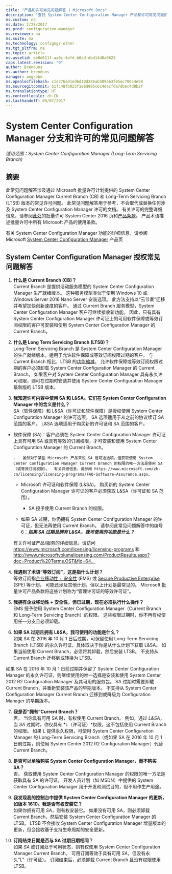 ```yaml
---
title: "产品和许可常见问题解答 | Microsoft Docs"
description: "查找 System Center Configuration Manager 产品和许可常见问题的答案。"
ms.custom: na
ms.date: 2/28/2017
ms.prod: configuration-manager
ms.reviewer: na
ms.suite: na
ms.technology: configmgr-other
ms.tgt_pltfrm: na
ms.topic: article
ms.assetid: ee8d611f-aa0c-4efd-b0ad-dbd14d0a0623
caps.latest.revision: "0"
author: Brenduns
ms.author: brenduns
manager: angrobe
ms.openlocfilehash: c1a276ad1ed6d10d286ab389ab3f05ec780c4e58
ms.sourcegitcommit: 51fc48fb023f1e8d995c6c4eacfda7dbec4d0b2f
ms.translationtype: HT
ms.contentlocale: zh-CN
ms.lasthandoff: 08/07/2017
---
```

# <a name="frequently-asked-questions-for-system-center-configuration-manager-branches-and-licensing"></a>System Center Configuration Manager 分支和许可的常见问题解答

 *适用范围：System Center Configuration Manager (Long-Term Servicing Branch)*

## <a name="summary"></a>摘要
此常见问题解答涉及通过 Microsoft 批量许可计划提供的 System Center Configuration Manager Current Branch (CB) 和 Long-Term Servicing Branch (LTSB) 版本的常见许可问题。 此常见问题解答用于参考，不会取代或替换任何涉及 System Center Configuration Manager 许可的文档。 有关许可的完整详细信息，请参阅[此处](https://www.microsoft.com/licensing/product-licensing/system-center-2016.aspx)的批量许可 System Center 2016 页和[产品条款](http://www.microsoft.com/licensing/about-licensing/product-licensing.aspx)。 产品术语描述批量许可中所有 Microsoft 产品的使用条款。

有关 System Center Configuration Manager 功能的详细信息，请参阅 Microsoft [System Center Configuration Manager](https://www.microsoft.com/cloud-platform/system-center-configuration-manager) 产品页




## <a name="system-center-configuration-manager-licensing-faq"></a>System Center Configuration Manager 授权常见问题解答

1.  **什么是 Current Branch (CB)？**   
Current Branch 是提供活动服务模型的 System Center Configuration Manager 生产就绪版本。 这种服务模型类似于使用 Windows 10 或 Windows Server 2016 Nano Server 安装选项。 此方法支持以“云节奏”迁移并希望加快创新速度的客户。 通过 Current Branch 服务模型，System Center Configuration Manager 客户可继续接收新功能。 因此，只有具有 System Center Configuration Manager 许可证上的可用软件保障或等效订阅权限的客户可安装和使用 System Center Configuration Manager 的 Current Branch。

2.  **什么是 Long Term Servicing Branch (LTSB)？**  
Long-Term Servicing Branch 是 System Center Configuration Manager 的生产就绪版本，适用于允许软件保障或等效订阅权限过期的客户。 与 Current Branch 相比，LTSB 的[功能缩减](/sccm/core/understand/introduction-to-the-ltsb#features-that-are-not-available-in-the-ltsb-of-configuration-manager)。 允许软件保障或等效订阅权限过期的客户必须卸载 System Center Configuration Manager 的 Current Branch。 如果客户对 System Center Configuration Manager 具有永久许可权限，则可在过期时安装并使用 System Center Configuration Manager 最新版的 LTSB 版本。

3.  **我知道许可内容中使用 SA 和 L&SA。它们在 System Center Configuration Manager 中的含义是什么？**    
SA（软件保障）和 L&SA（许可证和软件保障）是授权使用 System Center Configuration Manager 的许可选项。 SA 选项适用于从之前的协议续订 SA 范围的客户。 L&SA 选项适用于购买新的许可证和 SA 范围的客户。
  - 软件保障 (SA)：客户必须在 System Center Configuration Manager 许可证上具有可用 SA 或具有等效的订阅权限，才可安装和使用 System Center Configuration Manager 的 Current Branch。    

        -   虽然对于某些 Microsoft 产品来说 SA 是可选选项，但获取使用 System Center Configuration Manager Current Branch 的权限的唯一方法是使用 SA（或等效订阅权限）。  有关详细信息，请参阅 https://www.microsoft.com/zh-cn/licensing/licensing-programs/FAQ-Software-Assurance.aspx。

      - Microsoft 许可证和软件保障 (L&SA)。 购买新的 System Center Configuration Manager 许可证的客户必须获取 L&SA（许可证和 SA 范围）。   

         - SA 授予使用 Current Branch 的权限。

       - 如果 SA 过期，你仍拥有 System Center Configuration Manager 的许可证，但无法再使用 Current Branch。 请参阅此常见问题解答中的编号 6：***如果 SA 过期且拥有 L&SA，我可使用的功能是什么？***

       有关许可证产品/服务的详细信息，请访问 https://www.microsoft.com/licensing/licensing-programs  和 http://www.microsoftvolumelicensing.com/ProductResults.aspx?doc=Product%20Terms,OST&fid=64。

4.  **我遇到了术语“等效订阅”，这是指什么计划？**   
       等效订阅指[企业移动性 + 安全性](http://www.microsoftvolumelicensing.com/ProductResults.aspx?doc=Product%20Terms,OST&fid=51) (EMS) 或 [Secure Productive Enterprise](https://www.microsoft.com/secure-productive-enterprise/default.aspx) (SPE) 等计划。 可能还涉及其他计划，但以上计划是最常见的。 Microsoft 批量许可产品条款将这些计划称为“管理许可证的等效许可证”。

5.  **我拥有企业移动性 + 安全性，但已过期，现在必须执行什么操作？**  
       EMS 授予使用 System Center Configuration Manager（Current Branch 和 Long-Term Servicing Branch）的权限。 这些权限过期时，你不再有权使用任一分支且必须卸载。  

6.  **如果 SA 过期且拥有 L&SA，我可使用的功能是什么？**   
   如果 SA 在 2016 年 10 月 1 日后过期，可保留使用 Long-Term Servicing Branch (LTSB) 的永久许可证，具体取决于你是从什么计划下获取 L&SA。 如果当前使用 Current Branch，必须将其卸载，然后安装 LTSB。 不支持从 Current Branch 迁移到或转换为 LTSB。

  如果 SA 在 2016 年 10 月 1 日前过期并保留了 System Center Configuration Manager 的永久许可证，则继续使用的唯一选择是安装和使用 System Center 2012 R2 Configuration Manager 及其可用的服务包。 SA 过期时需要卸载 Current Branch，并重新安装该产品的早期版本。 不支持从 System Center Configuration Manager Current Branch 迁移到或降级为 Configuration Manager 的早期版本。

7. **我是否“拥有”Current Branch？**   
  否。 当你具有可用 SA 时，有权使用 Current Branch。 例如，通过 *L&SA*，当 *SA* 过期时，你仅具有 *L（许可证）*权限，这不包括使用 Current Branch 的权限。 如果 L 提供永久权限，可使用 System Center Configuration Manager 的 Long-Term Servicing Branch（或如果 SA 在 2016 年 10 月 1 日前过期，则使用 System Center 2012 R2 Configuration Manager）代替 Current Branch。

8. **是否可以单独购买 System Center Configuration Manager，而不购买 SA？**      
  否。  获取使用 System Center Configuration Manager 的权限的唯一方法是获取具有 SA 的许可证。 开发人员计划（如 MSDN）中提供的 System Center Configuration Manager 用于开发和测试目的，但不用作生产用途。

9. **我发现我的控制台中提供 System Center Configuration Manager 的更新，如版本 1610。我是否有权安装它？**   
  如果你拥有可用 *SA*，则有权安装它。 如果没有可用 SA，则必须卸载 Current Branch，然后安装 System Center Configuration Manager 的 LTSB。 LTSB 不会接收 System Center Configuration Manager 增量版本的更新，但会接收基于支持生命周期的安全更新。

10. **订阅结束日期是否与 SA 过期日期相同？**    
  如果 *SA* 或订阅处于可用状态，则有权使用 System Center Configuration Manager Current Branch。 可用订阅等效于具有可用 *SA*，但没有永久“L”（许可证）。 订阅结束后，必须卸载 Current Branch 且没有权限使用 LTSB。
